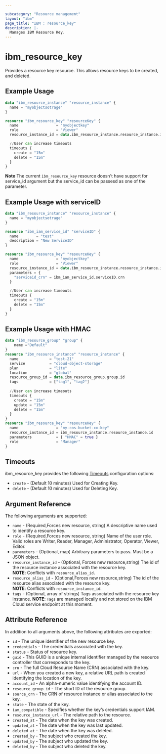 ```yaml
---

subcategory: "Resource management"
layout: "ibm"
page_title: "IBM : resource_key"
description: |-
  Manages IBM Resource Key.
---
```


# ibm\_resource_key

Provides a resource key resource. This allows resource keys to be created, and deleted.

## Example Usage

```terraform
data "ibm_resource_instance" "resource_instance" {
  name = "myobjectsotrage"
}

resource "ibm_resource_key" "resourceKey" {
  name                 = "myobjectkey"
  role                 = "Viewer"
  resource_instance_id = data.ibm_resource_instance.resource_instance.id

  //User can increase timeouts
  timeouts {
    create = "15m"
    delete = "15m"
  }
}
```

**Note** The current `ibm_resource_key` resource doesn't have support for service_id argument but the service_id can be passesd as one of the parameter.

## Example Usage with serviceID 

```terraform
data "ibm_resource_instance" "resource_instance" {
  name = "myobjectsotrage"
}

resource "ibm_iam_service_id" "serviceID" {
  name        = "test"
  description = "New ServiceID"
}

resource "ibm_resource_key" "resourceKey" {
  name                 = "myobjectkey"
  role                 = "Viewer"
  resource_instance_id = data.ibm_resource_instance.resource_instance.id
  parameters = {
    "serviceid_crn" = ibm_iam_service_id.serviceID.crn
  }

  //User can increase timeouts
  timeouts {
    create = "15m"
    delete = "15m"
  }
}
```
## Example Usage with HMAC 

```terraform
data "ibm_resource_group" "group" {
    name ="Default"
}
resource "ibm_resource_instance" "resource_instance" {
  name              = "test-21"
  service           = "cloud-object-storage"
  plan              = "lite"
  location          = "global"
  resource_group_id = data.ibm_resource_group.group.id
  tags              = ["tag1", "tag2"]
  
  //User can increase timeouts
  timeouts {
    create = "15m"
    update = "15m"
    delete = "15m"
  }
}
resource "ibm_resource_key" "resourceKey" {
  name                 = "my-cos-bucket-xx-key"
  resource_instance_id = ibm_resource_instance.resource_instance.id
  parameters           = { "HMAC" = true }
  role                 = "Manager"
}

```

## Timeouts

ibm_resource_key provides the following [Timeouts](https://www.terraform.io/docs/configuration/resources.html#timeouts) configuration options:

* `create` - (Default 10 minutes) Used for Creating Key.
* `delete` - (Default 10 minutes) Used for Deleting Key.

## Argument Reference

The following arguments are supported:

* `name` - (Required,Forces new resource, string) A descriptive name used to identify a resource key.
* `role` - (Required,Forces new resource, string) Name of the user role. Valid roles are Writer, Reader, Manager, Administrator, Operator, Viewer, Editor.
* `parameters` - (Optional, map) Arbitrary parameters to pass. Must be a JSON object.
* `resource_instance_id` - (Optional, Forces new resource,string) The id of the resource instance associated with the resource key.  
 **NOTE**: Conflicts with `resource_alias_id`.
* `resource_alias_id` - (Optional,Forces new resource,string) The id of the resource alias associated with the resource key.  
 **NOTE**: Conflicts with `resource_instance_id`.
* `tags` - (Optional, array of strings) Tags associated with the resource key instance.
  **NOTE**: `Tags` are managed locally and not stored on the IBM Cloud service endpoint at this moment.

## Attribute Reference

In addition to all arguments above, the following attributes are exported:

* `id` - The unique identifier of the new resource key.
* `credentials` - The credentials associated with the key.
* `status` - Status of resource key.
* `guid` - This GUID is a unique internal identifier managed by the resource controller that corresponds to the key.
* `crn` - The full Cloud Resource Name (CRN) associated with the key.
* `url` - When you created a new key, a relative URL path is created identifying the location of the key.
* `account_id` - An alpha-numeric value identifying the account ID.
* `resource_group_id` - The short ID of the resource group.
* `source_crn` - The CRN of resource instance or alias associated to the key.
* `state` - The state of the key.
* `iam_compatible` - Specifies whether the key’s credentials support IAM.
* `resource_instance_url` - The relative path to the resource.
* `created_at` - The date when the key was created.
* `updated_at` - The date when the key was last updated.
* `deleted_at` - The date when the key was deleted.
* `created_by` - The subject who created the key.
* `updated_by` - The subject who updated the key.
* `deleted_by` - The subject who deleted the key.
